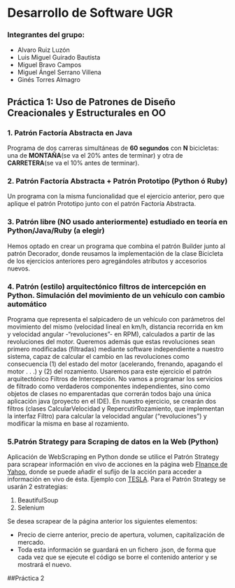 # Desarrollo de Software UGR

### Integrantes del grupo:
- Alvaro Ruiz Luzón
- Luis Miguel Guirado Bautista
- Miguel Bravo Campos
- Miguel Ángel Serrano Villena
- Ginés Torres Almagro

## Práctica 1: Uso de Patrones de Diseño Creacionales y Estructurales en OO

### 1. Patrón Factoría Abstracta en Java
Programa de dos carreras simultáneas de **60 segundos** con **N** bicicletas: una de **MONTAÑA**(se va el 20% antes de terminar) y otra de **CARRETERA**(se va el 10% antes de terminar).

### 2. Patrón Factoría Abstracta + Patrón Prototipo (Python ó Ruby)
Un programa con la misma funcionalidad que el ejercicio anterior, pero que aplique el patrón Prototipo junto con el patrón Factoría Abstracta.

### 3. Patrón libre (NO usado anteriormente) estudiado en teoría en Python/Java/Ruby (a elegir)
Hemos optado en crear un programa que combina el patrón Builder junto al patrón Decorador, donde reusamos la implementación de la clase Bicicleta de los ejercicios anteriores pero agregándoles atributos
y accesorios nuevos.

### 4. Patrón (estilo) arquitectónico filtros de intercepción en Python. Simulación del movimiento de un vehículo con cambio automático
Programa que representa el salpicadero de un vehículo con parámetros del movimiento del mismo (velocidad lineal en km/h, distancia recorrida en km y velocidad angular -“revoluciones”- en RPM), calculados a partir de las revoluciones del motor. Queremos además que estas revoluciones sean primero modificadas (filtradas) mediante software independiente a nuestro sistema, capaz de calcular el cambio en las revoluciones como consecuencia (1) del
estado del motor (acelerando, frenando, apagando el motor . . .) y (2) del rozamiento. Usaremos para este ejercicio el patrón arquitectónico Filtros de Intercepción. No vamos a programar los servicios de filtrado como verdaderos
componentes independientes, sino como objetos de clases no emparentadas que correrán todos bajo una única aplicación java (proyecto en el IDE).
En nuestro ejercicio, se crearán dos filtros (clases CalcularVelocidad y RepercutirRozamiento, que implementan la interfaz Filtro) para calcular la velocidad angular (“revoluciones”) y modificar la misma en base al rozamiento.

### 5.Patrón Strategy para Scraping de datos en la Web (Python)
Aplicación de WebScraping en Python donde se utilice el Patrón Strategy para scrapear información en vivo de acciones en la página web [FInance de Yahoo](https://finance.yahoo.com/quote/), donde se puede añadir el sufijo de la acción para acceder a información en vivo de ésta. Ejemplo con [TESLA](https://finance.yahoo.com/quote/TSLA).
Para el Patrón Strategy se usarán 2 estrategias:

1. BeautifulSoup
2. Selenium

Se desea scrapear de la página anterior los siguientes elementos:
- Precio de cierre anterior, precio de apertura, volumen, capitalización de mercado.
- Toda esta información se guardará en un fichero .json, de forma que cada vez que se ejecute el código se borre el contenido anterior y se mostrará el nuevo.

##Práctica 2
